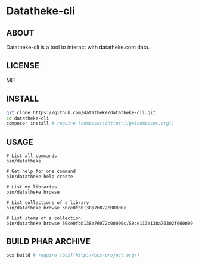 Datatheke-cli
=============

ABOUT
-----
Datatheke-cli is a tool to interact with datatheke.com data.

LICENSE
-------
MIT

INSTALL
-------
```sh
git clone https://github.com/datatheke/datatheke-cli.git
cd datatheke-cli
composer install # require [composer](https://getcomposer.org/)
```

USAGE
-----
```
# List all commands
bin/datatheke

# Get help for one command
bin/datatheke help create

# List my libraries
bin/datatheke browse

# List collections of a library
bin/datatheke browse 50ce0fbb138a76072c00000c

# List items of a collection
bin/datatheke browse 50ce0fbb138a76072c00000c/50ce113e138a76302f000009
```

BUILD PHAR ARCHIVE
------------------
```sh
box build # require [box](http://box-project.org/)
```

